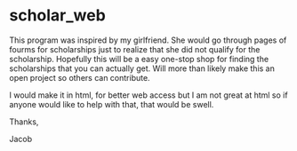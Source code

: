 # scholar_web

This program was inspired by my girlfriend. She would go through pages of fourms for scholarships just to realize that she did not qualify for the scholarship.
Hopefully this will be a easy one-stop shop for finding the scholarships that you can actually get.
Will more than likely make this an open project so others can contribute.

I would make it in html, for better web access but I am not great at html so if anyone would like to help with that, that would be swell. 

Thanks,

Jacob
